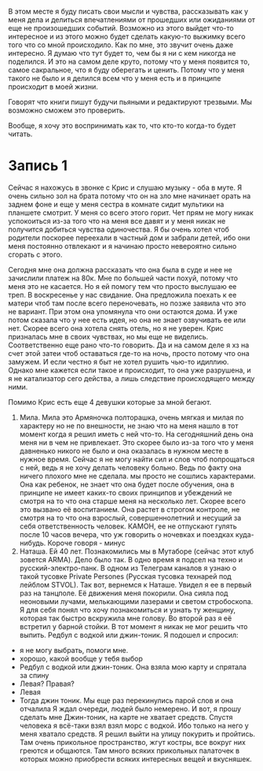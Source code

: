 
В этом месте я буду писать свои мысли и чувства, рассказывать как у меня дела и делиться впечатлениями от прошедших или ожиданиями от еще не произошедших событий. Возможно из этого выйдет что-то интересное и из этого можно будет сделать какую-то выжимку всего того что со мной происходило. Как по мне, это звучит очень даже интересно.
Я думаю что тут будет то, чем бы я ни с кем никогда не поделился. И это на самом деле круто, потому что у меня появится то, самое сакральное, что я буду оберегать и ценить. Потому что у меня такого не было и я делился всем что у меня есть и в принципе происходит в моей жизни.

Говорят что книги пишут будучи пьяными и редактируют трезвыми. Мы возможно сможем это проверить.

Вообще, я хочу это воспринимать как то, что кто-то когда-то будет читать.

# Запись 1

Сейчас я нахожусь в звонке с Крис и слушаю музыку - оба в муте. Я очень сильно зол на брата потому что он на зло мне начинает орать на заднем фоне и еще у меня сестра в комнате сидит мультики на планшете смотрит. У меня со всего этого горит. Чет прям не могу никак успокоиться из-за того что на меня все давят и у меня никак не получится добиться чувства одиночества. Я бы очень хотел чтоб родители поскорее переехали в частный дом и забрали детей, ибо они меня постоянно отвлекают и я начинаю просто невероятно сильно сгорать с этого.

Сегодня мне она должна рассказать что она была в суде и нее не зачислили платеж на 80к. Мне  по большей части похуй, потому что меня это не касается. Но я ей помогу тем что просто выслушаю ее треп. В воскресенье у нас свидание. Она предложила поехать к ее матери чтоб там после всего переночевать, но позже заявила что это не вариант. При этом она упомянула что они остаются дома. И уже потом сказала что у нее есть идея, но она не знает озвучивать ее или нет. Скорее всего она хотела снять отель, но я не уверен. Крис призналась мне в своих чувствах, но мы еще не виделись. Соответственно еще рано что-то говорить. Да и на самом деле я хз на счет этой затеи чтоб оставаться где-то на ночь, просто потому что она замужем. И если честно я быт не хотел рушить чью-то идиллию. Однако мне кажется если такое и происходит, то она уже разрушена, и я не катализатор сего действа, а лишь следствие происходящего между ними. 

Помимо Крис есть еще 4 девушки которые за мной бегают. 

1. Мила. Мила это Армяночка полторашка, очень мягкая и милая по характеру но не по внешности, не знаю что на меня нашло в тот момент когда я решил иметь с ней что-то. На сегодняшний день она меня ни в чем не привлекает. Это скорее было из-за того что у меня давненько никого не было и она оказалась в нужном месте в нужное время. Сейчас я не могу найти сил и слов чтоб попрощаться с ней, ведь я не хочу делать человеку больно. Ведь по факту она ничего плохого мне не сделала. мы просто не сошлись характерами. Она как ребенок, не знает что она будет после обучения, она в принципе не имеет каких-то своих принципов и убеждений не смотря на то что она старше меня на несколько лет. Скорее всего это вызвано её воспитанием. Она растет в строгом контроле, не смотря на то что она взрослый, совершеннолетний и несущий за себя ответственность человек. КАМОН, ее не отпускают гулять после 10 часов вечера, что уж говорить о ночевках и поездках куда-нибудь. Короче говоря - минус
2. Наташа. Ей 40 лет. Познакомились мы в Мутаборе (сейчас этот клуб зовется ARMA). Дело было так. В одно время я подсел на техно и русский-электро-панк. В одном из Телеграм каналов я узнаю о такой тусовке Private Persones (Русская тусовка технарей под лейблом STVOL). Так вот, вернемся к Наташе. Увидел я ее в первый раз на танцполе. Её движения меня покорили. Она сияла под неоновыми лучами, мелькающими лазерами и светом стробоскопа. Я для себя понял что хочу познакомиться и узнать ту женщину, которая так быстро вскружила мне голову. Во второй раз я её встретил у барной стойки. В тот момент я никак не мог решить что выпить. Редбул с водкой или джин-тоник. 
   Я подошел и спросил:
- я не могу выбрать, помоги мне.
- хорошо, какой вообще у тебя выбор
- Редбул с водкой или джин-тоник.
Она взяла мою карту  и спрятала за спину
- Левая? Правая?
- Левая
- Тогда джин тоник.
Мы еще раз перекинулись парой слов и она отчалила
Я ждал очереди, людей было немерено. И вот, я прошу сделать мне Джин-тоник, на карте не хватает средств. Спустя человека я всё-таки взял взял морс с водкой. Ибо только на него у меня хватало средств. 
Я решил выйти на улицу покурить и пройтись. Там очень прикольное пространство, жгут костры, все вокруг них греются и общаются. Там много всяких прикольных палаточек в которых можно приобрести всяких интересных вещей и вкусняшек.



